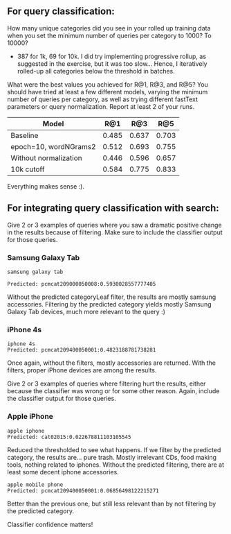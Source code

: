 ## For query classification:

How many unique categories did you see in your rolled up training data when you set the minimum number of queries per category to 1000? To 10000?
* 387 for 1k, 69 for 10k. I did try implementing progressive rollup, as suggested in the exercise, but it was too slow... Hence, I iteratively rolled-up all categories below the threshold in batches.

What were the best values you achieved for R@1, R@3, and R@5? You should have tried at least a few different models, varying the minimum number of queries per category, as well as trying different fastText parameters or query normalization. Report at least 2 of your runs.

| Model      | R@1 | R@3 | R@5 |
| ----------- | ----------- |  ----------- |  ----------- |
| Baseline    | 0.485       | 0.637 | 0.703 |
| epoch=10, wordNGrams2   | 0.512        | 0.693 | 0.755 |
| Without normalization | 0.446 | 0.596 | 0.657 |
| 10k cutoff | 0.584 | 0.775 | 0.833 |

Everything makes sense :).

## For integrating query classification with search:

Give 2 or 3 examples of queries where you saw a dramatic positive change in the results because of filtering. Make sure to include the classifier output for those queries.

### Samsung Galaxy Tab
```
samsung galaxy tab

Predicted: pcmcat209000050008:0.5930028557777405
```

Without the predicted categoryLeaf filter, the results are mostly samsung accessories. Filtering by the predicted category yields mostly Samsung Galaxy Tab devices, much more relevant to the query :)

### iPhone 4s

```
iphone 4s
Predicted: pcmcat209400050001:0.4823188781738281
```

Once again, without the filters, mostly accessories are returned. With the filters, proper iPhone devices are among the results.

Give 2 or 3 examples of queries where filtering hurt the results, either because the classifier was wrong or for some other reason. Again, include the classifier output for those queries.

### Apple iPhone

```
apple iphone
Predicted: cat02015:0.022678811103105545
```

Reduced the thresholded to see what happens. If we filter by the predicted category, the results are... pure trash. Mostly irrelevant CDs, food making tools, nothing related to iphones. Without the predicted filtering, there are at least some decent iphone accessories.

```
apple mobile phone
Predicted: pcmcat209400050001:0.06856498122215271
```
Better than the previous one, but still less relevant than by not filtering by the predicted category.

Classifier confidence matters!


